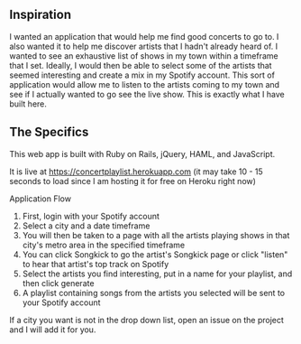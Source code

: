 Inspiration
-------------

I wanted an application that would help me find good concerts to go to. I also wanted it to help me discover artists
that I hadn't already heard of. I wanted to see an exhaustive list of shows in my town within a timeframe that I set.
Ideally, I would then be able to select some of the artists that seemed interesting and create a mix in my Spotify account.
This sort of application would allow me to listen to the artists coming to my town and see if I actually wanted to go see the live show.
This is exactly what I have built here.


The Specifics
--------------

This web app is built with Ruby on Rails, jQuery, HAML, and JavaScript.

It is live at https://concertplaylist.herokuapp.com (it may take 10 - 15 seconds to load
since I am hosting it for free on Heroku right now)

Application Flow

1. First, login with your Spotify account
2. Select a city and a date timeframe
3. You will then be taken to a page with all the artists playing shows in that city's metro area in the specified timeframe
4. You can click Songkick to go the artist's Songkick page or click "listen" to hear that artist's top track on Spotify
5. Select the artists you find interesting, put in a name for your playlist, and then click generate
6. A playlist containing songs from the artists you selected will be sent to your Spotify account

If a city you want is not in the drop down list, open an issue on the project and I will add it for you.
